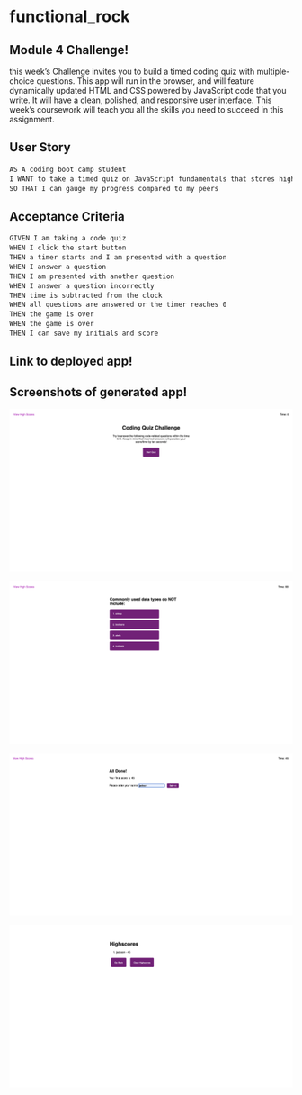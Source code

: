# functional_rock

## Module 4 Challenge!

this week’s Challenge invites you to build a timed coding quiz with multiple-choice questions. This app will run in the browser, and will feature dynamically updated HTML and CSS powered by JavaScript code that you write. It will have a clean, polished, and responsive user interface. This week’s coursework will teach you all the skills you need to succeed in this assignment.

## User Story

```md
AS A coding boot camp student
I WANT to take a timed quiz on JavaScript fundamentals that stores high scores
SO THAT I can gauge my progress compared to my peers
```

## Acceptance Criteria

```md
GIVEN I am taking a code quiz
WHEN I click the start button
THEN a timer starts and I am presented with a question
WHEN I answer a question
THEN I am presented with another question
WHEN I answer a question incorrectly
THEN time is subtracted from the clock
WHEN all questions are answered or the timer reaches 0
THEN the game is over
WHEN the game is over
THEN I can save my initials and score
```

## Link to deployed app!

## Screenshots of generated app!

![Screenshot of Deployed app](/screenshots/home.png)

![Screenshot of Deployed app](/screenshots/questions.png)

![Screenshot of Deployed app](/screenshots/finishedquiz.png)

![Screenshot of Deployed app](/screenshots/highscores.png)
